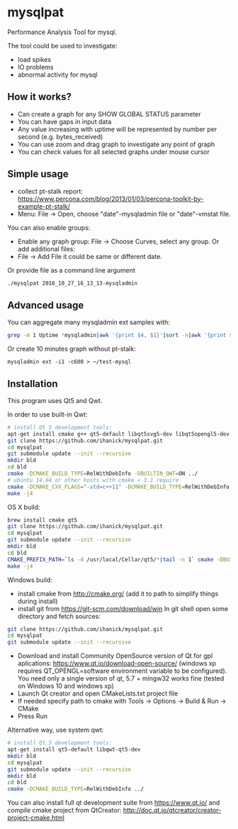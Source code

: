 mysqlpat
========

Performance Analysis Tool for mysql.

The tool could be used to investigate:
- load spikes
- IO problems
- abnormal activity for mysql


How it works?
----
- Can create a graph for any SHOW GLOBAL STATUS parameter
- You can have gaps in input data
- Any value increasing with uptime will be represented by number per second (e.g. bytes_received)
- You can use zoom and drag graph to investigate any point of graph
- You can check values for all selected graphs under mouse cursor

Simple usage
----
- collect pt-stalk report: https://www.percona.com/blog/2013/01/03/percona-toolkit-by-example-pt-stalk/
- Menu: File -> Open, choose "date"-mysqladmin file or "date"-vmstat file.

You can also enable groups:
- Enable any graph group: File -> Choose Curves, select any group.
Or add additional files:
- File -> Add File it could be same or different date.

Or provide file as a command line argument
```bash
./mysqlpat 2016_10_27_16_13_13-mysqladmin
```



Advanced usage
----
You can aggregate many mysqladmin ext samples with:

```bash
grep -m 1 Uptime *mysqladmin|awk '{print $4, $1}'|sort -n|awk '{print $2}'|perl -pe 's/:\|//g'|xargs cat | cat > ~/test-mysqladmin
```


Or create 10 minutes graph without pt-stalk:

```mysqladmin ext -i1 -c600 > ~/test-mysql```


Installation
----

This program uses Qt5 and Qwt.

In order to use built-in Qwt:
```bash
# install Qt 5 development tools:
apt-get install cmake g++ qt5-default libqt5svg5-dev libqt5opengl5-dev
git clone https://github.com/ihanick/mysqlpat.git
cd mysqlpat
git submodule update --init --recursive
mkdir bld
cd bld
cmake -DCMAKE_BUILD_TYPE=RelWithDebInfo -DBUILTIN_QWT=ON ../
# ubuntu 14.04 or other hosts with cmake < 3.1 require 
cmake -DCMAKE_CXX_FLAGS="-std=c++11" -DCMAKE_BUILD_TYPE=RelWithDebInfo -DBUILTIN_QWT=ON ../
make -j4
```

OS X build:
```bash
brew install cmake qt5
git clone https://github.com/ihanick/mysqlpat.git
cd mysqlpat
git submodule update --init --recursive
mkdir bld
cd bld
CMAKE_PREFIX_PATH=`ls -d /usr/local/Cellar/qt5/*|tail -n 1` cmake -DBUILTIN_QWT=ON -DCMAKE_BUILD_TYPE=RelWithDebInfo ..
make -j4
```

Windows build:
- install cmake from http://cmake.org/ (add it to path to simplify things during install)
- install git from https://git-scm.com/download/win
In git shell open some directory and fetch sources:
```bash
git clone https://github.com/ihanick/mysqlpat.git
cd mysqlpat
git submodule update --init --recursive

```
- Download and install Community OpenSource version of Qt for gpl aplications: https://www.qt.io/download-open-source/
(windows xp requires QT_OPENGL=software environment variable to be configured). You need only a single version of qt, 5.7 + mingw32 works fine (tested on Windows 10 and windows xp)
- Launch Qt creator and open CMakeLists.txt project file
- If needed specify path to cmake with Tools -> Options -> Build & Run -> CMake
- Press Run


Alternative way, use system qwt:
```bash
# install Qt 5 development tools:
apt-get install qt5-default libqwt-qt5-dev
mkdir bld
cd mysqlpat
git submodule update --init --recursive
mkdir bld
cd bld
cmake -DCMAKE_BUILD_TYPE=RelWithDebInfo ../
```


You can also install full qt development suite from https://www.qt.io/ and compile cmake project from QtCreator: http://doc.qt.io/qtcreator/creator-project-cmake.html
